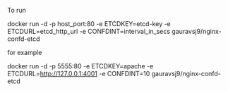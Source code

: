 To run

docker run -d -p host_port:80 -e ETCDKEY=etcd-key -e ETCDURL=etcd_http_url -e CONFDINT=interval_in_secs gauravsj9/nginx-confd-etcd

for example

docker run -d -p 5555:80 -e ETCDKEY=apache -e ETCDURL=http://127.0.0.1:4001 -e CONFDINT=10 gauravsj9/nginx-confd-etcd
